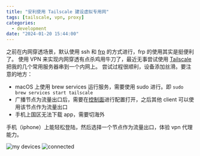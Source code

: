 ```yaml
---
title: "安利使用 Tailscale 建设虚拟专用网"
tags: [tailscale, vpn, proxy]
categories: 
  - development
date: "2024-01-20 15:44:00"
---
```


之前在内网穿透场景，默认使用 ssh 和 [frp](https://github.com/fatedier/frp) 的方式进行，frp 的使用其实是挺便利了。
使用 VPN 来实现内网穿透有点杀鸡用牛刀了，最近无事尝试使用 [Tailscale](https://tailscale.com/) 把我的几个常用服务器串到一个内网上。
尝试过程很顺利，设备添加丝滑。要注意的地方：

- macOS 上使用 brew services 运行服务，需要使用 sudo 进行。即 `sudo brew services start tailscale`
- 广播节点为流量出口后，需要在[控制面](https://login.tailscale.com/admin/machines)进行配置打开，之后其他 client 可以使用该节点作为流量出口
- 手机上国区无法下载 app，需要切海外

手机（iphone）上能轻松登陆，然后选择一个节点作为流量出口，体验 vpn 代理能力。

![my devices](/img/blog/screenshot-20240120-155441.png)
![connected](/img/blog/screenshot-20240120-215500-7987C320-1355-4573-91BA-97C3798B00D0_1_102_o.jpeg)